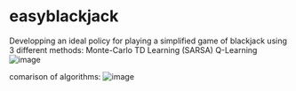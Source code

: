 # easyblackjack
Developping an ideal policy for playing a simplified game of blackjack using 3 different methods:
Monte-Carlo
TD Learning (SARSA)
Q-Learning
![image](https://user-images.githubusercontent.com/44643180/110656880-46fec780-81b8-11eb-8e9f-ddb673c6603f.png)

comarison of algorithms:
![image](https://user-images.githubusercontent.com/44643180/110656605-0010d200-81b8-11eb-9591-eb5aec796681.png)
